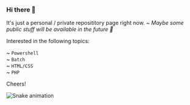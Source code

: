 ### Hi there 👋

It's just a personal / private reposititory page right now. ~ <i>Maybe some public stuff will be available in the future 🔮</i>


Interested in the following topics:

~ <code>Powershell</code><br>
~ <code>Batch</code><br>
~ <code>HTML/CSS</code><br>
~ <code>PHP</code>


Cheers!

![Snake animation](https://github.com/and-rix/and-rix/blob/output/github-contribution-grid-snake.svg)
